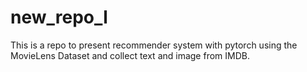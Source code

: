 # new_repo_l

This is a repo to present recommender system with pytorch using the MovieLens Dataset and collect text and image from IMDB.
